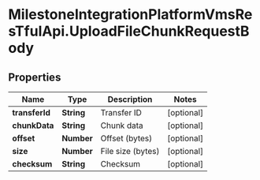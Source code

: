# MilestoneIntegrationPlatformVmsResTfulApi.UploadFileChunkRequestBody

## Properties
Name | Type | Description | Notes
------------ | ------------- | ------------- | -------------
**transferId** | **String** | Transfer ID | [optional] 
**chunkData** | **String** | Chunk data | [optional] 
**offset** | **Number** | Offset (bytes) | [optional] 
**size** | **Number** | File size (bytes) | [optional] 
**checksum** | **String** | Checksum | [optional] 
